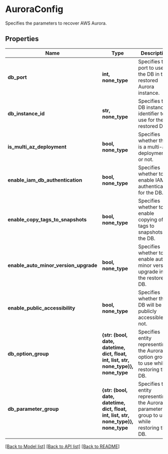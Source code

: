 # AuroraConfig

Specifies the parameters to recover AWS Aurora.

## Properties
Name | Type | Description | Notes
------------ | ------------- | ------------- | -------------
**db_port** | **int, none_type** | Specifies the port to use for the DB in the restored Aurora instance. | 
**db_instance_id** | **str, none_type** | Specifies the DB instance identifier to use for the restored DB. | 
**is_multi_az_deployment** | **bool, none_type** | Specifies whether this is a multi-az deployment or not. | 
**enable_iam_db_authentication** | **bool, none_type** | Specifies whether to enable IAM authentication for the DB. | 
**enable_copy_tags_to_snapshots** | **bool, none_type** | Specifies whether to enable copying of tags to snapshots of the DB. | 
**enable_auto_minor_version_upgrade** | **bool, none_type** | Specifies whether to enable auto minor version upgrade in the restored DB. | 
**enable_public_accessibility** | **bool, none_type** | Specifies whether this DB will be publicly accessible or not. | [optional] 
**db_option_group** | **{str: (bool, date, datetime, dict, float, int, list, str, none_type)}, none_type** | Specifies entity representing the Aurora option group to use while restoring the DB. | [optional] 
**db_parameter_group** | **{str: (bool, date, datetime, dict, float, int, list, str, none_type)}, none_type** | Specifies the entity representing the Aurora parameter group to use while restoring the DB. | [optional] 

[[Back to Model list]](../README.md#documentation-for-models) [[Back to API list]](../README.md#documentation-for-api-endpoints) [[Back to README]](../README.md)


